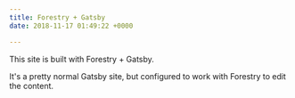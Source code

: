 ```yaml
---
title: Forestry + Gatsby
date: 2018-11-17 01:49:22 +0000

---
```

This site is built with Forestry + Gatsby. 

It's a pretty normal Gatsby site, but configured to work with Forestry to edit the content. 